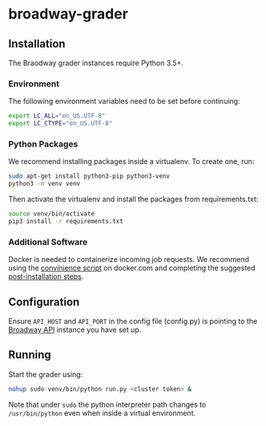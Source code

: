 # broadway-grader

## Installation

The Braodway grader instances require Python 3.5+. 

### Environment

The following environment variables need to be set before continuing:

```sh
export LC_ALL="en_US.UTF-8"
export LC_CTYPE="en_US.UTF-8"
```

### Python Packages

We recommend installing packages inside a virtualenv. To create one, run:

```sh
sudo apt-get install python3-pip python3-venv
python3 -m venv venv
```

Then activate the virtualenv and install the packages from requirements.txt:

```sh
source venv/bin/activate
pip3 install -r requirements.txt
```

### Additional Software

Docker is needed to containerize incoming job requests. We recommend using the [convinience script](https://get.docker.com/) on docker.com and completing the suggested [post-installation steps](https://docs.docker.com/install/linux/linux-postinstall/).

## Configuration

Ensure `API_HOST` and `API_PORT` in the config file (config.py) is pointing to the [Broadway API](https://github.com/illinois-cs241/broadway-api) instance you have set up.

## Running

Start the grader using:

```sh
nohup sudo venv/bin/python run.py <cluster token> &
```

Note that under `sudo` the python interpreter path changes to `/usr/bin/python` even when inside a virtual environment.
